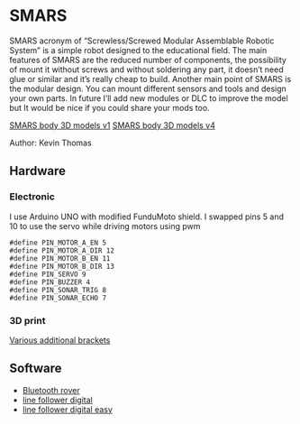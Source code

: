 # SMARS

SMARS acronym of “Screwless/Screwed Modular Assemblable Robotic System” is a simple robot designed to the educational field. The main features of SMARS are the reduced number of components, the possibility of mount it without screws and without soldering any part, it doesn’t need glue or similar and it’s really cheap to build. Another main point of SMARS is the modular design. You can mount different sensors and tools and design your own parts. In future I’ll add new modules or DLC to improve the model but It would be nice if you could share your mods too.

[SMARS body 3D models v1](https://cults3d.com/en/3d-model/gadget/smars-modular-robot) 
[SMARS body 3D models v4](https://cults3d.com/en/3d-model/gadget/smars-v4)

Author: Kevin Thomas

## Hardware

### Electronic

I use Arduino UNO with modified FunduMoto shield. I swapped pins 5 and 10 to use the servo while driving motors using pwm

```
#define PIN_MOTOR_A_EN 5
#define PIN_MOTOR_A_DIR 12
#define PIN_MOTOR_B_EN 11
#define PIN_MOTOR_B_DIR 13
#define PIN_SERVO 9
#define PIN_BUZZER 4
#define PIN_SONAR_TRIG 8
#define PIN_SONAR_ECHO 7
```

### 3D print
[Various additional brackets](https://github.com/jerabina/SMARS/blob/master/stl_addons/)


## Software
- [Bluetooth rover](https://github.com/jerabina/SMARS/blob/master/bluetooth_rover/)
- [line follower digital](https://github.com/jerabina/SMARS/tree/master/line-follower_digital)
- [line follower digital easy](https://github.com/jerabina/SMARS/tree/master/line-follower_easy-digital)